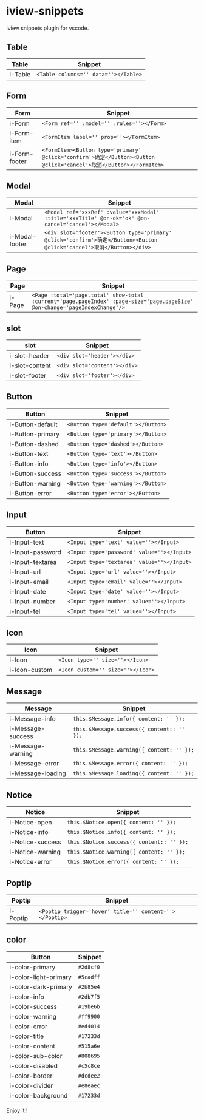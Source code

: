 # iview-snippets

iview snippets plugin for vscode.

## Table

| Table   | Snippet                              |
| ------- | ------------------------------------ |
| i-Table | `<Table columns='' data=''></Table>` |

## Form

| Form          | Snippet                                                                                                           |
| ------------- | ----------------------------------------------------------------------------------------------------------------- |
| i-Form        | `<Form ref='' :model='' :rules=''></Form>`                                                                        |
| i-Form-item   | `<FormItem label='' prop=''></FormItem>`                                                                          |
| i-Form-footer | `<FormItem><Button type='primary' @click='confirm'>确定</Button><Button @click='cancel'>取消</Button></FormItem>` |

## Modal

| Modal          | Snippet                                                                                                               |
| -------------- | --------------------------------------------------------------------------------------------------------------------- |
| i-Modal        | `<Modal ref='xxxRef' :value='xxxModal' :title='xxxTitle' @on-ok='ok' @on-cancel='cancel'></Modal>`                    |
| i-Modal-footer | `<div slot='footer'><Button type='primary' @click='confirm'>确定</Button><Button @click='cancel'>取消</Button></div>` |

## Page

| Page   | Snippet                                                                                                                    |
| ------ | -------------------------------------------------------------------------------------------------------------------------- |
| i-Page | `<Page :total='page.total' show-total :current='page.pageIndex' :page-size='page.pageSize' @on-change='pageIndexChange'/>` |

## slot

| slot           | Snippet                      |
| -------------- | ---------------------------- |
| i-slot-header  | `<div slot='header'></div>`  |
| i-slot-content | `<div slot='content'></div>` |
| i-slot-footer  | `<div slot='footer'></div>`  |

## Button

| Button           | Snippet                            |
| ---------------- | ---------------------------------- |
| i-Button-default | `<Button type='default'></Button>` |
| i-Button-primary | `<Button type='primary'></Button>` |
| i-Button-dashed  | `<Button type='dashed'></Button>`  |
| i-Button-text    | `<Button type='text'></Button>`    |
| i-Button-info    | `<Button type='info'></Button>`    |
| i-Button-success | `<Button type='success'></Button>` |
| i-Button-warning | `<Button type='warning'></Button>` |
| i-Button-error   | `<Button type='error'></Button>`   |

## Input

| Button           | Snippet                                    |
| ---------------- | ------------------------------------------ |
| i-Input-text     | `<Input type='text' value=''></Input>`     |
| i-Input-password | `<Input type='password' value=''></Input>` |
| i-Input-textarea | `<Input type='textarea' value=''></Input>` |
| i-Input-url      | `<Input type='url' value=''></Input>`      |
| i-Input-email    | `<Input type='email' value=''></Input>`    |
| i-Input-date     | `<Input type='date' value=''></Input>`     |
| i-Input-number   | `<Input type='number' value=''></Input>`   |
| i-Input-tel      | `<Input type='tel' value=''></Input>`      |

## Icon

| Icon          | Snippet                           |
| ------------- | --------------------------------- |
| i-Icon        | `<Icon type='' size=''></Icon>`   |
| i-Icon-custom | `<Icon custom='' size=''></Icon>` |

## Message

| Message           | Snippet                                    |
| ----------------- | ------------------------------------------ |
| i-Message-info    | `this.$Message.info({ content: '' });`     |
| i-Message-success | `this.$Message.success({ content:: '' });` |
| i-Message-warning | `this.$Message.warning({ content: '' });`  |
| i-Message-error   | `this.$Message.error({ content: '' });`    |
| i-Message-loading | `this.$Message.loading({ content: '' });`  |

## Notice

| Notice           | Snippet                                   |
| ---------------- | ----------------------------------------- |
| i-Notice-open    | `this.$Notice.open({ content: '' });`     |
| i-Notice-info    | `this.$Notice.info({ content: '' });`     |
| i-Notice-success | `this.$Notice.success({ content:: '' });` |
| i-Notice-warning | `this.$Notice.warning({ content: '' });`  |
| i-Notice-error   | `this.$Notice.error({ content: '' });`    |

## Poptip

| Poptip   | Snippet                                                 |
| -------- | ------------------------------------------------------- |
| i-Poptip | `<Poptip trigger='hover' title='' content=''></Poptip>` |

## color

| Button                | Snippet   |
| --------------------- | --------- |
| i-color-primary       | `#2d8cf0` |
| i-color-light-primary | `#5cadff` |
| i-color-dark-primary  | `#2b85e4` |
| i-color-info          | `#2db7f5` |
| i-color-success       | `#19be6b` |
| i-color-warning       | `#ff9900` |
| i-color-error         | `#ed4014` |
| i-color-title         | `#17233d` |
| i-color-content       | `#515a6e` |
| i-color-sub-color     | `#808695` |
| i-color-disabled      | `#c5c8ce` |
| i-color-border        | `#dcdee2` |
| i-color-divider       | `#e8eaec` |
| i-color-background    | `#17233d` |

Enjoy it !